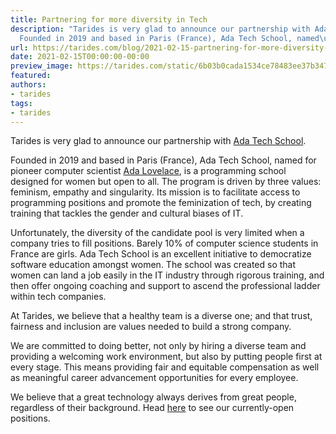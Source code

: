 ```yaml
---
title: Partnering for more diversity in Tech
description: "Tarides is very glad to announce our partnership with Ada Tech\nSchool.
  Founded in 2019 and based in Paris (France), Ada Tech School, named\u2026"
url: https://tarides.com/blog/2021-02-15-partnering-for-more-diversity-in-tech
date: 2021-02-15T00:00:00-00:00
preview_image: https://tarides.com/static/6b03b0cada1534ce78483ee37b3475c8/7d5a2/ada_tech_school.jpg
featured:
authors:
- tarides
tags:
- tarides
---
```


<p>Tarides is very glad to announce our partnership with <a href="https://adatechschool.fr">Ada Tech
School</a>.</p>
<p>Founded in 2019 and based in Paris (France), Ada Tech School, named for pioneer
computer scientist <a href="https://en.wikipedia.org/wiki/Ada_Lovelace">Ada Lovelace</a>,
is a programming school designed for women but open to all. The program is
driven by three values: feminism, empathy and singularity. Its mission is to
facilitate access to programming positions and promote the feminization of tech,
by creating training that tackles the gender and cultural biases of IT.</p>
<p>Unfortunately, the diversity of the candidate pool is very limited when a
company tries to fill positions. Barely 10% of computer science students in
France are girls. Ada Tech School is an excellent initiative to democratize
software education amongst women. The school was created so that women can land
a job easily in the IT industry through rigorous training, and then offer
ongoing coaching and support to ascend the professional ladder within tech
companies.</p>
<p>At Tarides, we believe that a healthy team is a diverse one; and that trust,
fairness and inclusion are values needed to build a strong company.</p>
<p>We are committed to doing better, not only by hiring a diverse team and
providing a welcoming work environment, but also by putting people first at
every stage. This means providing fair and equitable compensation as well as
meaningful career advancement opportunities for every employee.</p>
<p>We believe that a great technology always derives from great people, regardless
of their background. Head <a href="https://tarides.com/company">here</a> to see our
currently-open positions.</p>
